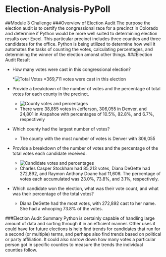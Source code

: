 # Election-Analysis-PyPoll
##Module 3 Challenge
###Overview of Election Audit
The purpose the election audit is to certify the congressional race for a precinct in Colorado and determine if Python would be more well suited to determining election results over Excel. This particular precinct includes three counties and three candidates for the office. Python is being utilized to determine how well it automates the tasks of counting the votes, calculating percentages, and determining the winner of the election amonst other things.
###Election Audit Result

* How many votes were cast in this congressional election?

  *![Total Votes](https://user-images.githubusercontent.com/101011641/160279701-eba2506d-e1fc-4486-8408-44f8e30974d9.png)
  *369,711 votes were cast in this election

* Provide a breakdown of the number of votes and the percentage of total votes for each county in the precinct.
  * ![County votes and percentages](https://user-images.githubusercontent.com/101011641/160279771-912b300d-5f6d-4e3f-b091-81dff45bcaeb.png)
  * There were 38,855 votes in Jefferson, 306,055 in Denver, and 24,801 in Arapahoe with percentages of 10.5%, 82.8%, and 6.7%, respectively

* Which county had the largest number of votes? 
  * The county with the most number of votes is Denver with 306,055

* Provide a breakdown of the number of votes and the percentage of the total votes each candidate received.
  * ![Candidate votes and percentages](https://user-images.githubusercontent.com/101011641/160279893-1219e34f-7a58-4464-8910-aafacf07fbb8.png)
  * Charles Casper Stockham had 85,213 votes, Diana DeGette had 272,892, and Raymon Anthony Doane had 11,606. The percentage of votes each accumulated was        23.0%, 73.8%, and 3.1%, respectively.

* Which candidate won the election, what was their vote count, and what was their percentage of the total votes?
  * Diana DeGette had the most votes, with 272,892 cast to her name. She had a whooping 73.8% of the votes.

###Election Audit Summary
Python is certainly capable of handling large amount of data and sorting through it in an efficient manner. Other uses it could have for future elections is help find trends for candidates that run for a second (or multiple) terms, and perhaps also find trends based on political or party affiliation. It could also narrow down how many votes a particular person got in specific counties to measure the trends the individual counties follow.
